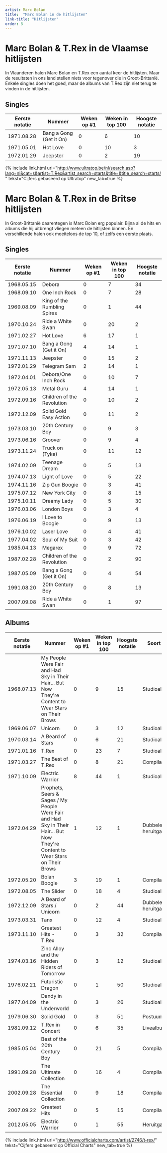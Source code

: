```yaml
---
artist: Marc Bolan
title:  "Marc Bolan in de hitlijsten"
link-title: "Hitlijsten"
order: 5
---
```

# Marc Bolan & T.Rex in de Vlaamse hitlijsten

In Vlaanderen halen Marc Bolan en T.Rex een aantal keer de hitlijsten. Maar de resultaten in ons land stellen niets voor tegenover die in Groot-Brittanië. Enkele singles doen het goed, maar de albums van T.Rex zijn niet terug te vinden in de hitlijsten.

## Singles
<table class="grafiek-tabel" id="1">
  <thead>
    <tr>
      <th>Eerste notatie</th>
      <th>Nummer</th>
      <th>Weken op #1</th>
      <th>Weken in top 100</th>
      <th>Hoogste notatie</th>
    </tr>
  </thead>
  <tbody>
    <tr>
      <td>1971.08.28</td>
      <td>Bang a Gong (Get it On)</td>
      <td>0</td>
      <td>6</td>
      <td>10</td>
    </tr>
    <tr>
      <td>1971.05.01</td>
      <td>Hot Love</td>
      <td>0</td>
      <td>10</td>
      <td>3</td>
    </tr>
    <tr>
      <td>1972.01.29</td>
      <td>Jeepster</td>
      <td>0</td>
      <td>2</td>
      <td>19</td>
    </tr>
   </tbody>
</table>

<span class="bronvermelding">{% include link.html url="http://www.ultratop.be/nl/search.asp?lang=nl&cat=s&artist=T.Rex&artist_search=starts&title=&title_search=starts/" tekst="Cijfers gebaseerd op Ultratop" new_tab=true %}</span>


# Marc Bolan & T.Rex in de Britse hitlijsten

In Groot-Brittanië daarentegen is Marc Bolan erg populair. Bijna al de hits en albums die hij uitbrengt vliegen meteen de hitlijsten binnen. En verschillende halen ook moeiteloos de top 10, of zelfs een eerste plaats.

## Singles
<table class="grafiek-tabel" id="2">
  <thead>
    <tr>
      <th>Eerste notatie</th>
      <th>Nummer</th>
      <th>Weken op #1</th>
      <th>Weken in top 100</th>
      <th>Hoogste notatie</th>
     </tr>
  </thead>
  <tbody>
    <tr>
      <td>1968.05.15</td>
      <td>Debora</td>
      <td>0</td>
      <td>7</td>
      <td>34</td>
    </tr>
    <tr>
      <td>1968.09.10</td>
      <td>One Inch Rock</td>
      <td>0</td>
      <td>7</td>
      <td>28</td>
    </tr>
    <tr>
      <td>1969.08.09</td>
      <td>King of the Rumbling Spires</td>
      <td>0</td>
      <td>1</td>
      <td>44</td>
    </tr>
        <tr>
      <td>1970.10.24</td>
      <td>Ride a White Swan</td>
      <td>0</td>
      <td>20</td>
      <td>2</td>
    </tr>
    <tr>
      <td>1971.02.27</td>
      <td>Hot Love</td>
      <td>6</td>
      <td>17</td>
      <td>1</td>
    </tr>
    <tr>
      <td>1971.07.10</td>
      <td>Bang a Gong (Get it On)</td>
      <td>4</td>
      <td>14</td>
      <td>1</td>
    </tr>
        <tr>
      <td>1971.11.13</td>
      <td>Jeepster</td>
      <td>0</td>
      <td>15</td>
      <td>2</td>
    </tr>
    <tr>
      <td>1972.01.29</td>
      <td>Telegram Sam</td>
      <td>2</td>
      <td>14</td>
      <td>1</td>
    </tr>
       <tr>
      <td>1972.04.01</td>
      <td>Debora/One Inch Rock</td>
      <td>0</td>
      <td>10</td>
      <td>7</td>
    </tr>
    <tr>
      <td>1972.05.13</td>
      <td>Metal Guru</td>
      <td>4</td>
      <td>14</td>
      <td>1</td>
    </tr>
    <tr>
      <td>1972.09.16</td>
      <td>Children of the Revolution</td>
      <td>0</td>
      <td>10</td>
      <td>2</td>
    </tr>
    <tr>
      <td>1972.12.09</td>
      <td>Solid Gold Easy Action</td>
      <td>0</td>
      <td>11</td>
      <td>2</td>
    </tr>
    <tr>
      <td>1973.03.10</td>
      <td>20th Century Boy</td>
      <td>0</td>
      <td>9</td>
      <td>3</td>
    </tr>
    <tr>
      <td>1973.06.16</td>
      <td>Groover</td>
      <td>0</td>
      <td>9</td>
      <td>4</td>
    </tr>
    <tr>
      <td>1973.11.24</td>
      <td>Truck on (Tyke)</td>
      <td>0</td>
      <td>11</td>
      <td>12</td>
    </tr>
        <tr>
      <td>1974.02.09</td>
      <td>Teenage Dream</td>
      <td>0</td>
      <td>5</td>
      <td>13</td>
    </tr>
        <tr>
      <td>1974.07.13</td>
      <td>Light of Love</td>
      <td>0</td>
      <td>5</td>
      <td>22</td>
    </tr>
    <tr>
      <td>1974.11.16</td>
      <td>Zip Gun Boogie</td>
      <td>0</td>
      <td>3</td>
      <td>41</td>
    </tr>
    <tr>
      <td>1975.07.12</td>
      <td>New York City</td>
      <td>0</td>
      <td>8</td>
      <td>15</td>
    </tr>
    <tr>
      <td>1975.10.11</td>
      <td>Dreamy Lady</td>
      <td>0</td>
      <td>5</td>
      <td>30</td>
    </tr>
    <tr>
      <td>1976.03.06</td>
      <td>London Boys</td>
      <td>0</td>
      <td>3</td>
      <td>4</td>
    </tr>
    <tr>
      <td>1976.06.19</td>
      <td>I Love to Boogie</td>
      <td>0</td>
      <td>9</td>
      <td>13</td>
    </tr>
    <tr>
      <td>1976.10.02</td>
      <td>Laser Love</td>
      <td>0</td>
      <td>4</td>
      <td>41</td>
    </tr>
    <tr>
      <td>1977.04.02</td>
      <td>Soul of My Suit</td>
      <td>0</td>
      <td>3</td>
      <td>42</td>
    </tr>
    <tr>
      <td>1985.04.13</td>
      <td>Megarex</td>
      <td>0</td>
      <td>9</td>
      <td>72</td>
    </tr>
    <tr>
      <td>1987.02.28</td>
      <td>Children of the Revolution</td>
      <td>0</td>
      <td>2</td>
      <td>90</td>
    </tr>
    <tr>
      <td>1987.05.09</td>
      <td>Bang a Gong (Get it On)</td>
      <td>0</td>
      <td>4</td>
      <td>54</td>
    </tr>
    <tr>
      <td>1991.08.20</td>
      <td>20th Century Boy</td>
      <td>0</td>
      <td>8</td>
      <td>13</td>
    </tr>
    <tr>
      <td>2007.09.08</td>
      <td>Ride a White Swan</td>
      <td>0</td>
      <td>1</td>
      <td>97</td>
    </tr>
  </tbody>
</table>


## Albums

<table class="grafiek-tabel" id="3">
  <thead>
    <tr>
     <th>Eerste notatie</th>
      <th>Nummer</th>
      <th>Weken op #1</th>
      <th>Weken in top 100</th>
      <th>Hoogste notatie</th>
        <th>Soort album</th>
    </tr>
  </thead>
  <tbody>
    <tr>
      <td>1968.07.13</td>
      <td>My People Were Fair and Had Sky in Their 		Hair... But Now They're Content to Wear Stars 		on Their Brows</td>
      <td>0</td>
      <td>9</td>
      <td>15</td>
      <td>Studioalbum</td>
    </tr>
    <tr>
      <td>1969.06.07</td>
      <td>Unicorn</td>
      <td>0</td>
      <td>3</td>
      <td>12</td>
      <td>Studioalbum</td>
    </tr>
    <tr>
      <td>1970.03.14</td>
      <td>A Beard of Stars</td>
      <td>0</td>
      <td>6</td>
      <td>21</td>
      <td>Studioalbum</td>
    </tr>
    <tr>
      <td>1971.01.16</td>
      <td>T.Rex</td>
      <td>0</td>
      <td>23</td>
      <td>7</td>
      <td>Studioalbum</td>
    </tr>
    <tr>
      <td>1971.03.27</td>
      <td>The Best of T.Rex</td>
      <td>0</td>
      <td>8</td>
      <td>21</td>
      <td>Compilatiealbum</td>
    </tr>
    <tr>
      <td>1971.10.09</td>
      <td>Electric Warrior</td>
      <td>8</td>
      <td>44</td>
      <td>1</td>
      <td>Studioalbum</td>
    </tr>
    <tr>
      <td>1972.04.29</td>
      <td>Prophets, Seers & Sages / My People Were 		Fair and Had Sky in Their Hair... But Now 		They're Content to Wear Stars on Their Brows
      </td>
      <td>1</td>
      <td>12</td>
      <td>1</td>
      <td>Dubbele heruitgave</td>
    </tr>
    <tr>
      <td>1972.05.20</td>
      <td>Bolan Boogie</td>
      <td>3</td>
      <td>19</td>
      <td>1</td>
      <td>Compilatiealbum</td>
    </tr>
    <tr>
      <td>1972.08.05</td>
      <td>The Slider</td>
      <td>0</td>
      <td>18</td>
      <td>4</td>
      <td>Studioalbum</td>
    </tr>
    <tr>
      <td>1972.12.09</td>
      <td>A Beard of Stars / Unicorn</td>
      <td>0</td>
      <td>2</td>
      <td>44</td>
      <td>Dubbele heruitgave</td>
    </tr>
    <tr>
      <td>1973.03.31</td>
      <td>Tanx</td>
      <td>0</td>
      <td>12</td>
      <td>4</td>
      <td>Studioalbum</td>
    </tr>
    <tr>
      <td>1973.11.10</td>
      <td>Greatest Hits - T.Rex</td>
      <td>0</td>
      <td>3</td>
      <td>32</td>
      <td>Compilatiealbum</td>
    </tr>
    <tr>
      <td>1974.03.16</td>
      <td>Zinc Alloy and the Hidden Riders of 		Tomorrow</td>
      <td>0</td>
      <td>3</td>
      <td>12</td>
      <td>Studioalbum</td>
    </tr>
    <tr>
      <td>1976.02.21</td>
      <td>Futuristic Dragon</td>
      <td>0</td>
      <td>1</td>
      <td>50</td>
      <td>Studioalbum</td>
    </tr>
    <tr>
      <td>1977.04.09</td>
      <td>Dandy in the Underworld</td>
      <td>0</td>
      <td>3</td>
      <td>26</td>
      <td>Studioalbum</td>
    </tr>
    <tr>
      <td>1979.06.30</td>
      <td>Solid Gold</td>
      <td>0</td>
      <td>3</td>
      <td>51</td>
      <td>Postuum album</td>
    </tr>
    <tr>
      <td>1981.09.12</td>
      <td>T.Rex in Concert</td>
      <td>0</td>
      <td>6</td>
      <td>35</td>
      <td>Livealbum</td>
    </tr>
    <tr>
      <td>1985.05.04</td>
      <td>Best of the 20th Century Boy</td>
      <td>0</td>
      <td>21</td>
      <td>5</td>
      <td>Compilatiealbum</td>
    </tr>
    <tr>
      <td>1991.09.28</td>
      <td>The Ultimate Collection</td>
      <td>0</td>
      <td>16</td>
      <td>4</td>
      <td>Compilatiealbum</td>
    </tr>
    <tr>
      <td>2002.09.28</td>
      <td>The Essential Collection</td>
      <td>0</td>
      <td>9</td>
      <td>18</td>
      <td>Compilatiealbum</td>
    </tr>
    <tr>
      <td>2007.09.22</td>
      <td>Greatest Hits</td>
      <td>0</td>
      <td>5</td>
      <td>15</td>
      <td>Compilatiealbum</td>
    </tr>
    <tr>
      <td>2012.05.05</td>
      <td>Electric Warrior</td>
      <td>0</td>
      <td>1</td>
      <td>55</td>
      <td>Heruitgave</td>
    </tr>
   </tbody>
</table>


<span class="bronvermelding">{% include link.html url="http://www.officialcharts.com/artist/2746/t-rex/" tekst="Cijfers gebaseerd op Official Charts" new_tab=true %}</span>


